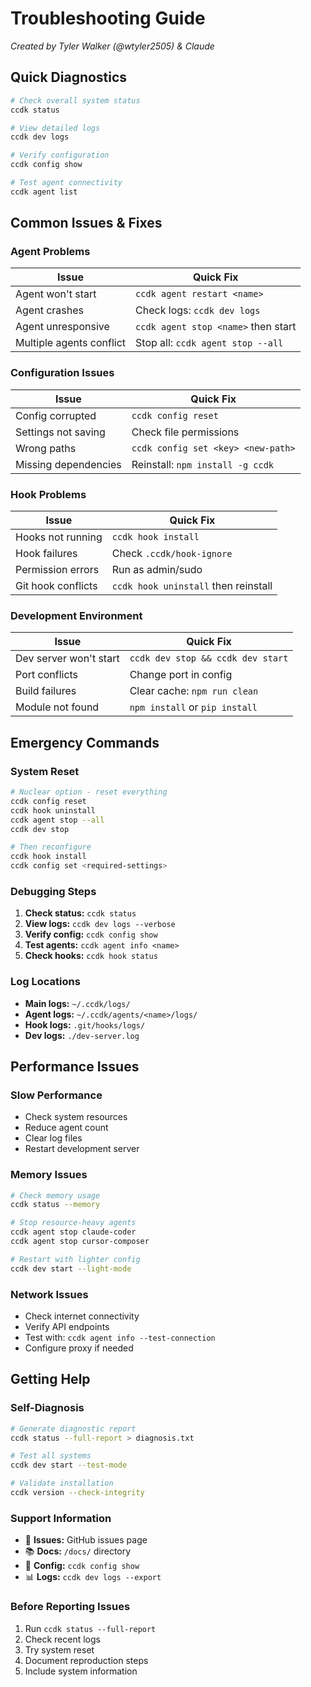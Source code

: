 # Troubleshooting Guide

*Created by Tyler Walker (@wtyler2505) & Claude*

## Quick Diagnostics

```bash
# Check overall system status
ccdk status

# View detailed logs
ccdk dev logs

# Verify configuration
ccdk config show

# Test agent connectivity
ccdk agent list
```

## Common Issues & Fixes

### Agent Problems

| Issue | Quick Fix |
|-------|-----------|
| Agent won't start | `ccdk agent restart <name>` |
| Agent crashes | Check logs: `ccdk dev logs` |
| Agent unresponsive | `ccdk agent stop <name>` then start |
| Multiple agents conflict | Stop all: `ccdk agent stop --all` |

### Configuration Issues

| Issue | Quick Fix |
|-------|-----------|
| Config corrupted | `ccdk config reset` |
| Settings not saving | Check file permissions |
| Wrong paths | `ccdk config set <key> <new-path>` |
| Missing dependencies | Reinstall: `npm install -g ccdk` |

### Hook Problems

| Issue | Quick Fix |
|-------|-----------|
| Hooks not running | `ccdk hook install` |
| Hook failures | Check `.ccdk/hook-ignore` |
| Permission errors | Run as admin/sudo |
| Git hook conflicts | `ccdk hook uninstall` then reinstall |

### Development Environment

| Issue | Quick Fix |
|-------|-----------|
| Dev server won't start | `ccdk dev stop && ccdk dev start` |
| Port conflicts | Change port in config |
| Build failures | Clear cache: `npm run clean` |
| Module not found | `npm install` or `pip install` |

## Emergency Commands

### System Reset
```bash
# Nuclear option - reset everything
ccdk config reset
ccdk hook uninstall
ccdk agent stop --all
ccdk dev stop

# Then reconfigure
ccdk hook install
ccdk config set <required-settings>
```

### Debugging Steps
1. **Check status:** `ccdk status`
2. **View logs:** `ccdk dev logs --verbose`
3. **Verify config:** `ccdk config show`
4. **Test agents:** `ccdk agent info <name>`
5. **Check hooks:** `ccdk hook status`

### Log Locations
- **Main logs:** `~/.ccdk/logs/`
- **Agent logs:** `~/.ccdk/agents/<name>/logs/`
- **Hook logs:** `.git/hooks/logs/`
- **Dev logs:** `./dev-server.log`

## Performance Issues

### Slow Performance
- Check system resources
- Reduce agent count
- Clear log files
- Restart development server

### Memory Issues
```bash
# Check memory usage
ccdk status --memory

# Stop resource-heavy agents
ccdk agent stop claude-coder
ccdk agent stop cursor-composer

# Restart with lighter config
ccdk dev start --light-mode
```

### Network Issues
- Check internet connectivity
- Verify API endpoints
- Test with: `ccdk agent info --test-connection`
- Configure proxy if needed

## Getting Help

### Self-Diagnosis
```bash
# Generate diagnostic report
ccdk status --full-report > diagnosis.txt

# Test all systems
ccdk dev start --test-mode

# Validate installation
ccdk version --check-integrity
```

### Support Information
- 📧 **Issues:** GitHub issues page
- 📚 **Docs:** `/docs/` directory
- 🔧 **Config:** `ccdk config show`
- 📊 **Logs:** `ccdk dev logs --export`

### Before Reporting Issues
1. Run `ccdk status --full-report`
2. Check recent logs
3. Try system reset
4. Document reproduction steps
5. Include system information